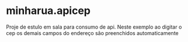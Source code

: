 # minharua.apicep

Proje de estulo em sala para consumo de api. Neste exemplo ao digitar o cep os demais campos do endereço são preenchidos automaticamente
